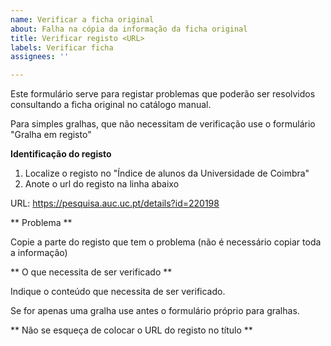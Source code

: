 ```yaml
---
name: Verificar a ficha original
about: Falha na cópia da informação da ficha original
title: Verificar registo <URL>
labels: Verificar ficha
assignees: ''

---
```


Este formulário serve para registar problemas que 
poderão ser resolvidos consultando a ficha original
no catálogo manual.

Para simples gralhas, que não necessitam de verificação
use o formulário "Gralha em registo"

**Identificação do registo**

1. Localize o registo no "Índice de alunos da Universidade de Coimbra"
2. Anote o url do registo na linha abaixo

URL: 
https://pesquisa.auc.uc.pt/details?id=220198

** Problema **

Copie a parte do registo que tem o problema (não é necessário copiar toda a informação)

**  O que necessita de ser verificado **

Indique o conteúdo que necessita de ser verificado.

Se for apenas uma gralha use antes o formulário próprio para gralhas.

 ** Não se esqueça de colocar o URL do registo no título **
